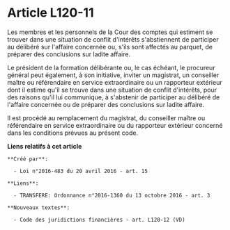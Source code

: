 # Article L120-11

Les membres et les personnels de la Cour des comptes qui estiment se trouver dans une situation de conflit d'intérêts
s'abstiennent de participer au délibéré sur l'affaire concernée ou, s'ils sont affectés au parquet, de préparer des
conclusions sur ladite affaire.

Le président de la formation délibérante ou, le cas échéant, le procureur général peut également, à son initiative, inviter
un magistrat, un conseiller maître ou référendaire en service extraordinaire ou un rapporteur extérieur dont il estime qu'il
se trouve dans une situation de conflit d'intérêts, pour des raisons qu'il lui communique, à s'abstenir de participer au
délibéré de l'affaire concernée ou de préparer des conclusions sur ladite affaire.

Il est procédé au remplacement du magistrat, du conseiller maître ou référendaire en service extraordinaire ou du rapporteur
extérieur concerné dans les conditions prévues au présent code.

**Liens relatifs à cet article**

	**Créé par**:

	  - Loi n°2016-483 du 20 avril 2016 - art. 15

	**Liens**:

	  - TRANSFERE: Ordonnance n°2016-1360 du 13 octobre 2016 - art. 3

	**Nouveaux textes**:

	  - Code des juridictions financières - art. L120-12 (VD)
